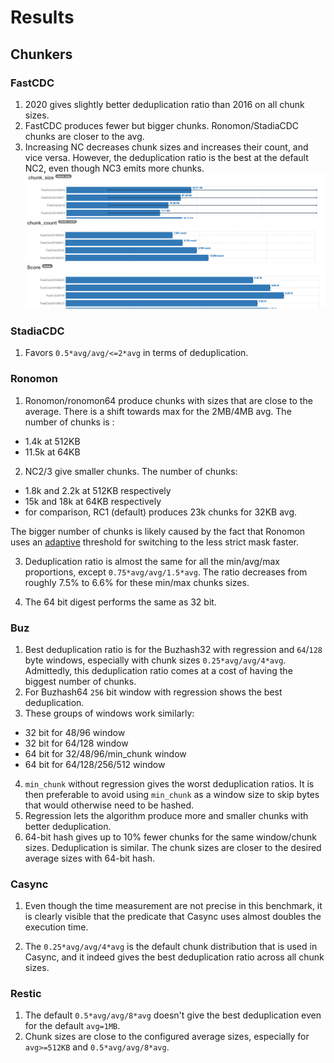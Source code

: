 # Results

## Chunkers

### FastCDC

1. 2020 gives slightly better deduplication ratio than 2016 on all chunk sizes.
2. FastCDC produces fewer but bigger chunks. Ronomon/StadiaCDC chunks are closer to the avg.
3. Increasing NC decreases chunk sizes and increases their count, and vice versa.
However, the deduplication ratio is the best at the default NC2, even though NC3 emits more chunks.
![img.png](images/fastcdc2016_chunk_size.png)
![img.png](images/fastcdc2016_chunk_count.png)
![img.png](images/fastcdc2016_dedup.png)

### StadiaCDC

1. Favors `0.5*avg/avg/<=2*avg` in terms of deduplication.

### Ronomon

1. Ronomon/ronomon64 produce chunks with sizes that are close to the average. There is a shift towards max for the 2MB/4MB avg.
The number of chunks is :
- 1.4k at 512KB
- 11.5k at 64KB

2. NC2/3 give smaller chunks. 
The number of chunks:
- 1.8k and 2.2k at 512KB respectively
- 15k and 18k at 64KB respectively
- for comparison, RC1 (default) produces 23k chunks for 32KB avg.

The bigger number of chunks is likely caused by the fact that Ronomon uses an [adaptive](https://github.com/nlfiedler/fastcdc-rs/blob/master/src/ronomon/mod.rs#L233-L244) 
threshold for switching to the less strict mask faster.

3. Deduplication ratio is almost the same for all the min/avg/max proportions, except `0.75*avg/avg/1.5*avg`.
The ratio decreases from roughly 7.5% to 6.6% for these min/max chunks sizes. 

4. The 64 bit digest performs the same as 32 bit.

### Buz

1. Best deduplication ratio is for the Buzhash32  with regression and `64`/`128` byte windows, especially with chunk sizes `0.25*avg/avg/4*avg`.
Admittedly, this deduplication ratio comes at a cost of having the biggest number of chunks.
2. For Buzhash64 `256` bit window with regression shows the best deduplication.
3. These groups of windows work similarly:
- 32 bit for 48/96 window
- 32 bit for 64/128 window
- 64 bit for 32/48/96/min_chunk window
- 64 bit for 64/128/256/512 window
4. `min_chunk` without regression gives the worst deduplication ratios.
It is then preferable to avoid using `min_chunk` as a window size to skip bytes that would otherwise need to be hashed. 
5. Regression lets the algorithm produce more and smaller chunks with better deduplication. 
6. 64-bit hash gives up to 10% fewer chunks for the same window/chunk sizes. Deduplication is similar.
The chunk sizes are closer to the desired average sizes with 64-bit hash.

### Casync

1. Even though the time measurement are not precise in this benchmark, it is clearly visible that the predicate 
that Casync uses almost doubles the execution time.

2. The `0.25*avg/avg/4*avg` is the default chunk distribution that is used in Casync, 
and it indeed gives the best deduplication ratio across all chunk sizes.

### Restic

1. The default `0.5*avg/avg/8*avg` doesn't give the best deduplication even for the default `avg=1MB`.
2. Chunk sizes are close to the configured average sizes, especially for `avg>=512KB` and `0.5*avg/avg/8*avg`.
